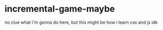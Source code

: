 # incremental-game-maybe
no clue what i'm gonna do here, but this might be how i learn css and js idk

